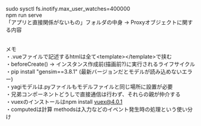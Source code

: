 sudo sysctl fs.inotify.max_user_watches=400000<br>
npm run serve<br>
「アプリと直接関係がないもの」フォルダの中身 -> Proxyオブジェクトに関する内容<br><br>

メモ<br>
・.vueファイルで記述するhtmlは全て\<template>\</template>で挟む<br>
・beforeCreate() -> インスタンス作成前(描画前?)に実行されるライフサイクル<br>
・pip install "gensim==3.8.1" (最新バージョンだとモデルが読み込めないエラー)<br>
・yagiモデルは.pyファイルもモデルファイルと同じ場所に設置が必要<br>
・兄弟コンポーネントどうしで直接通信は行わず、それらの親が仲介する<br>
・vuexのインストールはnpm install vuex@4.0.1<br>
・computedは計算 methodsは入力などのイベント発生時の処理という使い分け<br>